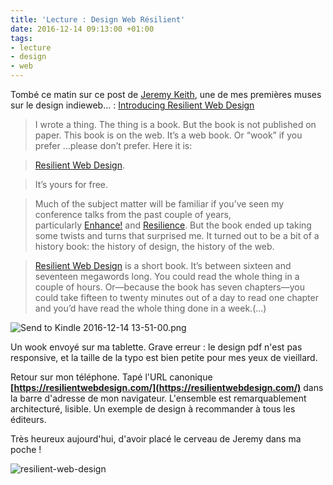 ```yaml
---
title: 'Lecture : Design Web Résilient'
date: 2016-12-14 09:13:00 +01:00
tags:
- lecture
- design
- web
---
```


Tombé ce matin sur ce post de <span class="h-card">[Jeremy Keith](http://adactio.com)</span>, une de mes premières muses sur le design indieweb... : [Introducing Resilient Web Design](https://adactio.com/journal/11608)

> I wrote a thing. The thing is a book. But the book is not published on paper. This book is on the web. It’s a web book. Or “wook” if you prefer …please don’t prefer. Here it is:

> [Resilient Web Design](https://resilientwebdesign.com/).

> It’s yours for free.

> Much of the subject matter will be familiar if you’ve seen my conference talks from the past couple of years, particularly [Enhance!](https://adactio.com/articles/9465) and [Resilience](https://adactio.com/articles/11481). But the book ended up taking some twists and turns that surprised me. It turned out to be a bit of a history book: the history of design, the history of the web.

> [Resilient Web Design](https://resilientwebdesign.com/) is a short book. It’s between sixteen and seventeen megawords long. You could read the whole thing in a couple of hours. Or—because the book has seven chapters—you could take fifteen to twenty minutes out of a day to read one chapter and you’d have read the whole thing done in a week.(...)

![Send to Kindle 2016-12-14 13-51-00.png](/img/ui-stuff/send-to-kindle.png)

Un wook envoyé sur ma tablette. Grave erreur : le design pdf n'est pas responsive, et la taille de la typo est bien petite pour mes yeux de vieillard.  

Retour sur mon téléphone. Tapé l'URL canonique **[https://resilientwebdesign.com/](https://resilientwebdesign.com/)** dans la barre d'adresse de mon navigateur. L'ensemble est remarquablement architecturé, lisible. Un exemple de design à recommander à tous les éditeurs.

Très heureux aujourd'hui, d'avoir placé le cerveau de Jeremy dans ma poche ! 

![resilient-web-design](/img/design/resilient-web-design.png)